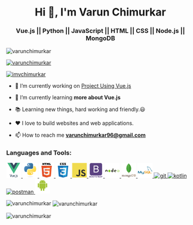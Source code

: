   <!--                                               Hi there 👋, I'm Varun Chimurkar! 
- 🔭 I’m currently working on Project Using Vue.js 
- 📚 Learning new things, hard working and friendly.😃
- ❤️ I love to build websites and web applications.
- 🌱 I’m currently learning more about Vue.js
- 📫 How to reach me Twitter - @imVChimurkar Instagram - varun_chimurkar LinkedIn - bit.ly/2EnI9kV
--->
<!---
varunchimurkar/varunchimurkar is a ✨ special ✨ repository because its `README.md` (this file) appears on your GitHub profile.
You can click the Preview link to take a look at your changes.
--->


<h1 align="center">Hi 👋, I'm Varun Chimurkar</h1>
<h3 align="center">Vue.js || Python || JavaScript || HTML || CSS || Node.js || MongoDB</h3>

<p align="left"> <img src="https://komarev.com/ghpvc/?username=varunchimurkar&label=Profile%20views&color=0e75b6&style=flat" alt="varunchimurkar" /> </p>

<p align="left"> <a href="https://github.com/ryo-ma/github-profile-trophy"><img src="https://github-profile-trophy.vercel.app/?username=varunchimurkar" alt="varunchimurkar" /></a> </p>

<p align="left"> <a href="https://twitter.com/imvchimurkar" target="blank"><img src="https://img.shields.io/twitter/follow/imvchimurkar?logo=twitter&style=for-the-badge" alt="imvchimurkar" /></a> </p>



- 🔭 I’m currently working on [Project Using Vue.js](https://github.com/varunchimurkar/issue_tracker_2021)

- 🌱 I’m currently learning **more about Vue.js**

- 📚 Learning new things, hard working and friendly.😃

- ❤️ I love to build websites and web applications.

- 📫 How to reach me **varunchimurkar96@gmail.com**


<h3 align="left">Languages and Tools:</h3>
<p align="left"> <a href="https://vuejs.org/" target="_blank"> <img src="https://raw.githubusercontent.com/devicons/devicon/master/icons/vuejs/vuejs-original-wordmark.svg" alt="vuejs" width="40" height="40"/> </a> <a href="https://www.python.org" target="_blank"> <img src="https://raw.githubusercontent.com/devicons/devicon/master/icons/python/python-original.svg" alt="python" width="40" height="40"/> </a>  <a href="https://www.w3.org/html/" target="_blank"> <img src="https://raw.githubusercontent.com/devicons/devicon/master/icons/html5/html5-original-wordmark.svg" alt="html5" width="40" height="40"/> </a> <a href="https://www.w3schools.com/css/" target="_blank"> <img src="https://raw.githubusercontent.com/devicons/devicon/master/icons/css3/css3-original-wordmark.svg" alt="css3" width="40" height="40"/> </a><a href="https://developer.mozilla.org/en-US/docs/Web/JavaScript" target="_blank"> <img src="https://raw.githubusercontent.com/devicons/devicon/master/icons/javascript/javascript-original.svg" alt="javascript" width="40" height="40"/> </a>  <a href="https://getbootstrap.com" target="_blank"> <img src="https://raw.githubusercontent.com/devicons/devicon/master/icons/bootstrap/bootstrap-plain-wordmark.svg" alt="bootstrap" width="40" height="40"/> </a> <a href="https://nodejs.org" target="_blank"> <img src="https://raw.githubusercontent.com/devicons/devicon/master/icons/nodejs/nodejs-original-wordmark.svg" alt="nodejs" width="40" height="40"/> </a> <a href="https://www.mongodb.com/" target="_blank"> <img src="https://raw.githubusercontent.com/devicons/devicon/master/icons/mongodb/mongodb-original-wordmark.svg" alt="mongodb" width="40" height="40"/> <a href="https://www.mysql.com/" target="_blank"> <img src="https://raw.githubusercontent.com/devicons/devicon/master/icons/mysql/mysql-original-wordmark.svg" alt="mysql" width="40" height="40"/> </a> <a href="https://git-scm.com/" target="_blank"> <img src="https://www.vectorlogo.zone/logos/git-scm/git-scm-icon.svg" alt="git" width="40" height="40"/> </a>  <a href="https://kotlinlang.org" target="_blank"> <img src="https://www.vectorlogo.zone/logos/kotlinlang/kotlinlang-icon.svg" alt="kotlin" width="40" height="40"/> </a>  </a>   <a href="https://postman.com" target="_blank"> <img src="https://www.vectorlogo.zone/logos/getpostman/getpostman-icon.svg" alt="postman" width="40" height="40"/> </a>  <a href="https://developer.android.com" target="_blank"> <img src="https://raw.githubusercontent.com/devicons/devicon/master/icons/android/android-original-wordmark.svg" alt="android" width="40" height="40"/> </a> </p>

<p><img align="left" src="https://github-readme-stats.vercel.app/api/top-langs?username=varunchimurkar&show_icons=true&locale=en&layout=compact" alt="varunchimurkar" /></p>

<p>&nbsp;<img align="center" src="https://github-readme-stats.vercel.app/api?username=varunchimurkar&show_icons=true&locale=en" alt="varunchimurkar" /></p>

<p><img align="center" src="https://github-readme-streak-stats.herokuapp.com/?user=varunchimurkar&" alt="varunchimurkar" /></p>

